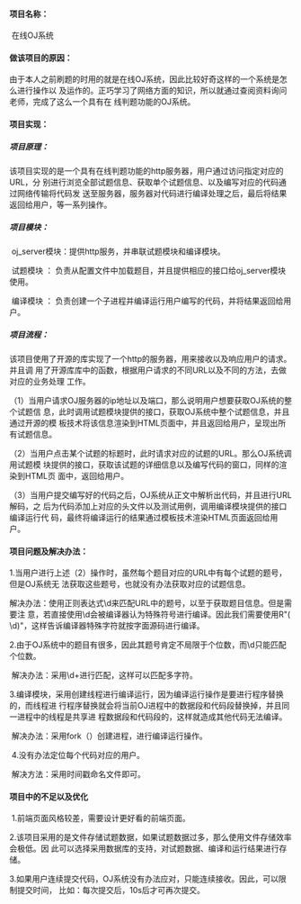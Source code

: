 #### 项目名称：

​			在线OJ系统

#### 做该项目的原因：

​			由于本人之前刷题的时用的就是在线OJ系统，因此比较好奇这样的一个系统是怎么进行操作以		及运作的。正巧学习了网络方面的知识，所以就通过查阅资料询问老师，完成了这么一个具有在		线判题功能的OJ系统。

#### 项目实现：

##### 			项目原理：

​					该项目实现的是一个具有在线判题功能的http服务器，用户通过访问指定对应的URL，分				别进行浏览全部试题信息、获取单个试题信息、以及编写对应的代码通过网络传输将代码发				送至服务器，服务器对代码进行编译处理之后，最后将结果返回给用户，等一系列操作。

##### 			项目模块：

​					oj_server模块：提供http服务，并串联试题模块和编译模块。

​					试题模块        ： 负责从配置文件中加载题目，并且提供相应的接口给oj_server模块使用。

​					编译模块        ： 负责创建一个子进程并编译运行用户编写的代码，并将结果返回给用户。

##### 			项目流程：

​					该项目使用了开源的库实现了一个http的服务器，用来接收以及响应用户的请求。并且调				    用了开源库库中的函数，根据用户请求的不同URL以及不同的方法，去做对应的业务处理					工作。

​					（1）当用户请求OJ服务器的ip地址以及端口，那么说明用户想要获取OJ系统的整个试题信							  息，此时调用试题模块提供的接口，获取OJ系统中整个试题信息，并且通过开源的模							  板技术将该信息渲染到HTML页面中，并且返回给用户，呈现出所有试题信息。

​					（2）当用户点击某个试题的标题时，此时请求对应的试题的URL。那么OJ系统调用试题模							  块提供的接口，获取该试题的详细信息以及编写代码的窗口，同样的渲染到HTML页							  面中，返回给用户。

​					（3）当用户提交编写好的代码之后，OJ系统从正文中解析出代码，并且进行URL解码，之							  后为代码添加上对应的头文件以及测试用例，调用编译模块提供的接口编译运行代							  码，最终将编译运行的结果通过模板技术渲染HTML页面返回给用户。

#### 项目问题及解决办法：

​			1.当用户进行上述（2）操作时，虽然每个题目对应的URL中有每个试题的题号，但是OJ系统无			   法获取这些题号，也就没有办法获取对应的试题信息。

​					解决办法：使用正则表达式\d来匹配URL中的题号，以至于获取题目信息。但是需要注									   意，若直接使用\d会被编译器认为特殊符号进行编译。因此我们需要使用R"( 										\d)"，这样告诉编译器特殊字符就按字面源码进行编译。

​			2.由于OJ系统中的题目有很多，因此其题号肯定不局限于个位数，而\d只能匹配个位数。

​					解决办法：采用\d+进行匹配，这样可以匹配多字符。

​			3.编译模块，采用创建线程进行编译运行，因为编译运行操作是要进行程序替换的，而线程进			   行程序替换就会将当前OJ进程中的数据段和代码段替换掉，并且同一进程中的线程是共享进			   程数据段和代码段的，这样就造成其他代码无法编译。

​					解决办法：采用fork（）创建进程，进行编译运行操作。

​			4.没有办法定位每个代码对应的用户。

​					解决方法：采用时间戳命名文件即可。

#### 项目中的不足以及优化

​			1.前端页面风格较差，需要设计更好看的前端页面。

​			2.该项目采用的是文件存储试题数据，如果试题数据过多，那么使用文件存储效率会极低。因			   此可以选择采用数据库的支持，对试题数据、编译和运行结果进行存储。

​			3.如果用户连续提交代码，OJ系统没有办法应对，只能连续接收。因此，可以限制提交时间，				比如：每次提交后，10s后才可再次提交。